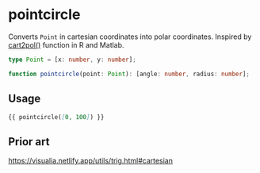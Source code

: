 # pointcircle

Converts `Point` in cartesian coordinates into polar coordinates. Inspired by [cart2pol()](https://rdrr.io/github/jaredlander/useful/man/cart2pol.html) function in R and Matlab.

```ts
type Point = [x: number, y: number];

function pointcircle(point: Point): [angle: number, radius: number];
```

## Usage

```md
{{ pointcircle([0, 100]) }}
```

## Prior art

https://visualia.netlify.app/utils/trig.html#cartesian
